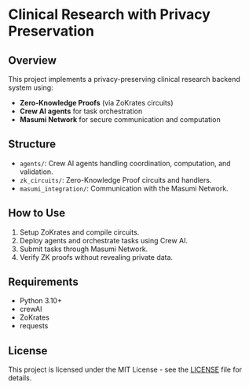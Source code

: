 # Clinical Research with Privacy Preservation

## Overview
This project implements a privacy-preserving clinical research backend system using:
- **Zero-Knowledge Proofs** (via ZoKrates circuits)
- **Crew AI agents** for task orchestration
- **Masumi Network** for secure communication and computation

## Structure
- `agents/`: Crew AI agents handling coordination, computation, and validation.
- `zk_circuits/`: Zero-Knowledge Proof circuits and handlers.
- `masumi_integration/`: Communication with the Masumi Network.

## How to Use
1. Setup ZoKrates and compile circuits.
2. Deploy agents and orchestrate tasks using Crew AI.
3. Submit tasks through Masumi Network.
4. Verify ZK proofs without revealing private data.

## Requirements
- Python 3.10+
- crewAI
- ZoKrates
- requests


## License

This project is licensed under the MIT License - see the [LICENSE](LICENSE) file for details.
